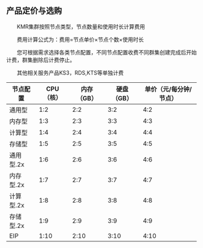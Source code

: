 ## 产品定价与选购


　　KMR集群按照节点类型，节点数量和使用时长计算费用

　　费用计算公式为：费用=节点单价×节点个数×使用时长

　　您可根据需求选择各类节点配置，不同节点配置收费不同群集创建完成后开始计费，群集删除后计费停止。

　　其他相关服务产品KS3，RDS,KTS等单独计费
  
| 节点配置 | CPU（核） | 内存（GB） | 硬盘（GB） | 单价（元/每分钟/节点） |
| -- | -- | -- | -- | -- |
| 通用型 | 1:2 | 2:2 | 3:2 | 4:2 |
| 内存型 | 1:3 | 2:3 | 3:3 | 4:3 |
| 计算型| 1:4 | 2:4 | 3:4 | 4:4 |
| 存储型 | 1:5 | 2:5 | 3:5 | 4:5 |
| 通用型.2x | 1:6 | 2:6 | 3:6 | 4:6 |
| 内存型.2x | 1:7 | 2:7 | 3:7 | 4:7 |
| 计算型.2x | 1:8 | 2:8 | 3:8 | 4:8 |
| 存储型.2x | 1:9 | 2:9 | 3:9 | 4:9 |
| EIP | 1:10 | 2:10 | 3:10 | 4:10 |
